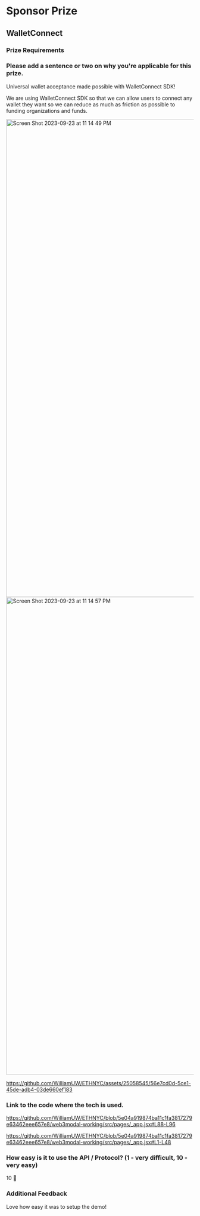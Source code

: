# Sponsor Prize

## WalletConnect

### Prize Requirements

### Please add a sentence or two on why you're applicable for this prize.

Universal wallet acceptance made possible with WalletConnect SDK!

We are using WalletConnect SDK so that we can allow users to connect any wallet they want so we can reduce as much as friction as possible to funding organizations and funds.

<img width="1280" alt="Screen Shot 2023-09-23 at 11 14 49 PM" src="https://github.com/WilliamUW/ETHNYC/assets/25058545/a70f83c1-0e2a-4001-8959-9cb41c5688a2">

<img width="1280" alt="Screen Shot 2023-09-23 at 11 14 57 PM" src="https://github.com/WilliamUW/ETHNYC/assets/25058545/c3be7e68-4e7a-41fd-94d6-2c762a8d925f">



https://github.com/WilliamUW/ETHNYC/assets/25058545/56e7cd0d-5ce1-45de-adb4-03de660ef183




### Link to the code where the tech is used.

https://github.com/WilliamUW/ETHNYC/blob/5e04a919874ba11c1fa3817279e63462eee657e8/web3modal-working/src/pages/_app.jsx#L88-L96

https://github.com/WilliamUW/ETHNYC/blob/5e04a919874ba11c1fa3817279e63462eee657e8/web3modal-working/src/pages/_app.jsx#L1-L48

### How easy is it to use the API / Protocol? (1 - very difficult, 10 - very easy)

10 🌟

### Additional Feedback

Love how easy it was to setup the demo! 
